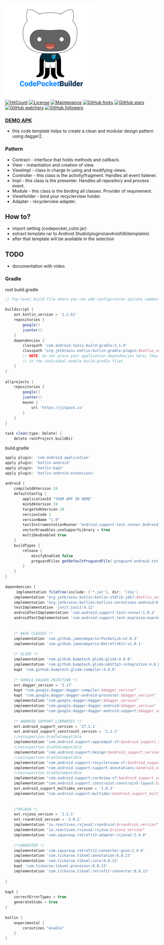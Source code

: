 
![alt text](https://github.com/jamesdeperio/CodePocketBuilder/blob/master/code.png "CodePocketBuilder")

[![HitCount](http://hits.dwyl.io/jamesdeperio/CodePocketBuilder.svg)](http://hits.dwyl.io/jamesdeperio/CodePocketBuilder)
[![License](https://img.shields.io/badge/License%20-Apache%202-337ab7.svg)](https://www.apache.org/licenses/LICENSE-2.0)
[![Maintenance](https://img.shields.io/badge/Maintained%3F-yes-green.svg)](https://GitHub.com/jamesdeperio/CodePocketBuilder/graphs/commit-activity)
[![GitHub forks](https://img.shields.io/github/forks/jamesdeperio/CodePocketBuilder.svg?style=social&label=Fork&maxAge=2592000)](https://GitHub.com/jamesdeperio/CodePocketBuilder/network/)
[![GitHub stars](https://img.shields.io/github/stars/jamesdeperio/CodePocketBuilder.svg?style=social&label=Star&maxAge=2592000)](https://GitHub.com/jamesdeperio/CodePocketBuilder/stargazers/)
[![GitHub watchers](https://img.shields.io/github/watchers/jamesdeperio/CodePocketBuilder.svg?style=social&label=Watch&maxAge=2592000)](https://GitHub.com/jamesdeperio/CodePocketBuilder/watchers/)
[![GitHub followers](https://img.shields.io/github/followers/jamesdeperio.svg?style=social&label=Follow&maxAge=2592000)](https://github.com/jamesdeperio?tab=followers)
### [DEMO APK](https://github.com/jamesdeperio/CodePocketBuilderDemo/blob/master/app-debug.apk)
- this code template helps to create a clean and modular design pattern using dagger2.
### Pattern
* Contract - interface that holds methods and callback.
* View - instantiation and creation of view.
* ViewImpl - class in charge in using and modifying views.
* Controller - this class is the activity/fragment. Handles all event listener.
* Impl - this class is the presenter. Handles all repository and process event.
* Module - this class is the binding all classes. Provider of requirement.
* ViewHolder - bind your recyclerview holder.
* Adapter - recyclerview adapter.

## How to?
* import setting (codepocket_color.jar)
* extract template.rar to Android Studio\plugins\android\lib\templates\
* after that template will be available in the selection
## TODO
* documentation with video.
### Gradle
root build.gradle
``` gradle
// Top-level build file where you can add configuration options common to all sub-projects/modules.

buildscript {
    ext.kotlin_version = '1.2.61'
    repositories {
        google()
        jcenter()
    }
    dependencies {
        classpath 'com.android.tools.build:gradle:3.1.4'
        classpath "org.jetbrains.kotlin:kotlin-gradle-plugin:$kotlin_version"
        // NOTE: Do not place your application dependencies here; they belong
        // in the individual module build.gradle files
    }
}

allprojects {
    repositories {
        google()
        jcenter()
        maven {
            url 'https://jitpack.io'
        }
    }
}

task clean(type: Delete) {
    delete rootProject.buildDir


```
build.gradle
``` gradle
apply plugin: 'com.android.application'
apply plugin: 'kotlin-android'
apply plugin: 'kotlin-kapt'
apply plugin: 'kotlin-android-extensions'

android {
    compileSdkVersion 28
    defaultConfig {
        applicationId "YOUR APP ID HERE"
        minSdkVersion 19
        targetSdkVersion 28
        versionCode 1
        versionName "1.0"
        testInstrumentationRunner "android.support.test.runner.AndroidJUnitRunner"
        vectorDrawables.useSupportLibrary = true
        multiDexEnabled true
    }
    buildTypes {
        release {
            minifyEnabled false
            proguardFiles getDefaultProguardFile('proguard-android.txt'), 'proguard-rules.pro'
        }
    }
}

dependencies {
     implementation fileTree(include: ['*.jar'], dir: 'libs')
    implementation "org.jetbrains.kotlin:kotlin-stdlib-jdk7:$kotlin_version"
    implementation "org.jetbrains.kotlinx:kotlinx-coroutines-android:0.24.0"
    testImplementation 'junit:junit:4.12'
    androidTestImplementation 'com.android.support.test:runner:1.0.2'
    androidTestImplementation 'com.android.support.test.espresso:espresso-core:3.0.2'


    /* BASE CLASSES */
    implementation 'com.github.jamesdeperio:PocketLib:v2.0.3'
    implementation 'com.github.jamesdeperio:RetrofitKit:v1.0.1'

    /* GLIDE */
    implementation 'com.github.bumptech.glide:glide:4.8.0'
    implementation 'com.github.bumptech.glide:okhttp3-integration:4.8.0'
    kapt 'com.github.bumptech.glide:compiler:4.8.0'

    /* GOOGLE DAGGER INJECTION */
    ext.dagger_version = '2.17'
    kapt "com.google.dagger:dagger-compiler:$dagger_version"
    kapt "com.google.dagger:dagger-android-processor:$dagger_version"
    implementation "com.google.dagger:dagger:$dagger_version"
    implementation "com.google.dagger:dagger-android:$dagger_version"
    implementation "com.google.dagger:dagger-android-support:$dagger_version"

    /* ANDROID SUPPORT LIBRARIES */
    ext.android_support_version = '27.1.1'
    ext.android_support_constraint_version = '1.1.3'
    //noinspection GradleCompatible
    implementation "com.android.support:appcompat-v7:$android_support_version"
    //noinspection GradleCompatible
    implementation "com.android.support:design:$android_support_version"
    //noinspection GradleCompatible
    implementation "com.android.support:recyclerview-v7:$android_support_version"
    implementation "com.android.support:support-annotations:$android_support_version"
    //noinspection GradleCompatible
    implementation "com.android.support:cardview-v7:$android_support_version"
    implementation "com.android.support.constraint:constraint-layout:$android_support_constraint_version"
    ext.android_support_multidex_version = '1.0.3'
    implementation "com.android.support:multidex:$android_support_multidex_version"


    /*RXJAVA */
    ext.rxjava_version = '2.2.1'
    ext.rxandroid_version = '2.0.2'
    implementation "io.reactivex.rxjava2:rxandroid:$rxandroid_version"
    implementation "io.reactivex.rxjava2:rxjava:$rxjava_version"
    implementation 'com.squareup.retrofit2:adapter-rxjava2:2.4.0'

    /*CONVERTER */
    implementation 'com.squareup.retrofit2:converter-gson:2.4.0'
    implementation 'com.tickaroo.tikxml:annotation:0.8.13'
    implementation 'com.tickaroo.tikxml:core:0.8.13'
    kapt 'com.tickaroo.tikxml:processor:0.8.13'
    implementation 'com.tickaroo.tikxml:retrofit-converter:0.8.13'

}

kapt {
    correctErrorTypes = true
    generateStubs = true
}

kotlin {
    experimental {
        coroutines "enable"
    }
}
```
